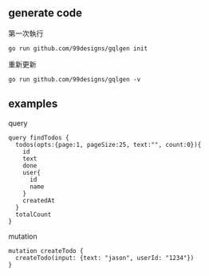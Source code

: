 ## generate code
第一次執行
```
go run github.com/99designs/gqlgen init
```
重新更新
```
go run github.com/99designs/gqlgen -v
```

## examples
query
```gql
query findTodos {
  todos(opts:{page:1, pageSize:25, text:"", count:0}){
    id
    text
    done
    user{
      id
      name
    }
    createdAt
  }
  totalCount
}
```
mutation
```gql
mutation createTodo {
  createTodo(input: {text: "jason", userId: "1234"})
}
```